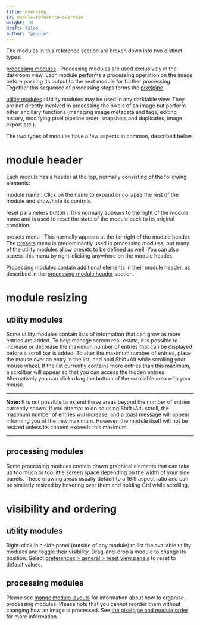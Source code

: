```yaml
---
title: overview
id: module-reference-overview
weight: 10
draft: false
author: "people"
---
```


The modules in this reference section are broken down into two distinct types:

[processing modules](./processing-modules/_index.md)
: Processing modules are used exclusively in the darkroom view. Each module performs a processing operation on the image before passing its output to the next module for further processing. Together this sequence of processing steps forms the [pixelpipe](../darkroom/pixelpipe/the-pixelpipe-and-module-order.md).

[utility modules](./utility-modules/_index.md)
: Utility modules may be used in any darktable view. They are not directly involved in processing the pixels of an image but perform other ancillary functions (managing image metadata and tags, editing history, modifying pixel pipeline order, snapshots and duplicates, image export etc.).

The two types of modules have a few aspects in common, described below.

# module header

Each module has a header at the top, normally consisting of the following elements:

module name
: Click on the name to expand or collapse the rest of the module and show/hide its controls.

reset parameters button
: This normally appears to the right of the module name and is used to reset the state of the module back to its original condition.

presets menu
: This normally appears at the far right of the module header. The [presets](../darkroom/processing-modules/presets.md) menu is predominantly used in processing modules, but many of the utility modules allow presets to be defined as well. You can also access this menu by right-clicking anywhere on the module header.

Processing modules contain additional elements in their module header, as described in the [processing module header](../darkroom/processing-modules/module-header.md) section.

# module resizing

## utility modules

Some utility modules contain lists of information that can grow as more entries are added. To help manage screen real-estate, it is possible to increase or decrease the maximum number of entries that can be displayed before a scroll bar is added. To alter the maximum number of entries, place the mouse over an entry in the list, and hold Shift+Alt while scrolling your mouse wheel. If the list currently contains more entries than this maximum, a scrollbar will appear so that you can access the hidden entries. Alternatively you can click+drag the bottom of the scrollable area with your mouse.

---

**Note:** It is not possible to extend these areas beyond the number of entries currently shown. If you attempt to do so using Shift+Alt+scroll, the maximum number of entries _will_ increase, and a toast message will appear informing you of the new maximum. However, the module itself will not be resized unless its content exceeds this maximum.

---

## processing modules

Some processing modules contain drawn graphical elements that can take up too much or too little screen space depending on the width of your side panels. These drawing areas usually default to a 16:9 aspect ratio and can be similarly resized by hovering over them and holding Ctrl while scrolling.

# visibility and ordering

## utility modules

Right-click in a side panel (outside of any module) to list the available utility modules and toggle their visibility. Drag-and-drop a module to change its position. Select [preferences > general > reset view panels](../preferences-settings/general.md) to reset to default values.

## processing modules

Please see [mange module layouts](../darkroom/organization/manage-module-layouts.md) for information about how to organise processing modules. Please note that you cannot reorder them without changing how an image is processed. See [the pixelpipe and module order](../darkroom/pixelpipe/the-pixelpipe-and-module-order.md) for more information.
